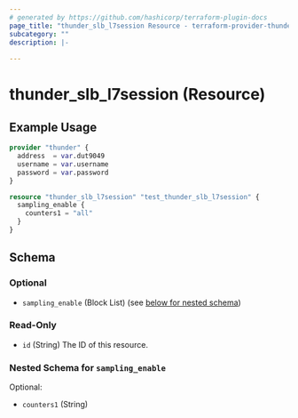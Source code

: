 ```yaml
---
# generated by https://github.com/hashicorp/terraform-plugin-docs
page_title: "thunder_slb_l7session Resource - terraform-provider-thunder"
subcategory: ""
description: |-
  
---
```


# thunder_slb_l7session (Resource)



## Example Usage

```terraform
provider "thunder" {
  address  = var.dut9049
  username = var.username
  password = var.password
}

resource "thunder_slb_l7session" "test_thunder_slb_l7session" {
  sampling_enable {
    counters1 = "all"
  }
}
```

<!-- schema generated by tfplugindocs -->
## Schema

### Optional

- `sampling_enable` (Block List) (see [below for nested schema](#nestedblock--sampling_enable))

### Read-Only

- `id` (String) The ID of this resource.

<a id="nestedblock--sampling_enable"></a>
### Nested Schema for `sampling_enable`

Optional:

- `counters1` (String)


